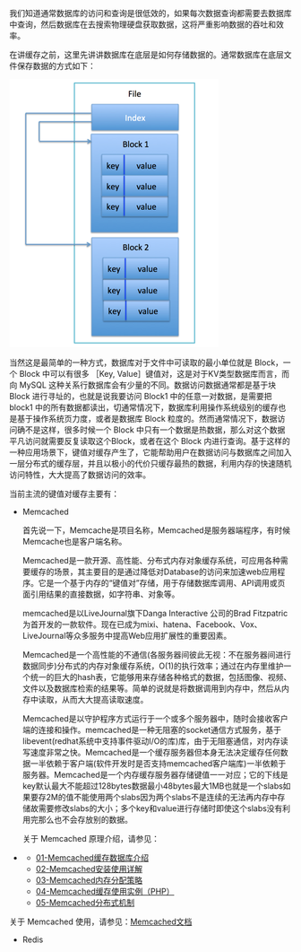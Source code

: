 我们知道通常数据库的访问和查询是很低效的，如果每次数据查询都需要去数据库中查询，然后数据库在去搜索物理硬盘获取数据，这将严重影响数据的吞吐和效率。

在讲缓存之前，这里先讲讲数据库在底层是如何存储数据的。通常数据库在底层文件保存数据的方式如下：

![](/assets/huancun_1.png)

当然这是最简单的一种方式，数据库对于文件中可读取的最小单位就是 Block，一个 Block 中可以有很多 ［Key, Value］键值对，这是对于KV类型数据库而言，而向 MySQL 这种关系行数据库会有少量的不同。数据访问数据通常都是基于块 Block 进行寻址的，也就是说我要访问 Block1 中的任意一对数据，是需要把 block1 中的所有数据都读出，切通常情况下，数据库利用操作系统级别的缓存也是基于操作系统页力度，或者是数据库 Block 粒度的。然而通常情况下，数据访问确不是这样，很多时候一个 Block 中只有一个数据是热数据，那么对这个数据平凡访问就需要反复读取这个Block，或者在这个 Block 内进行查询。基于这样的一种应用场景下，键值对缓存产生了，它能帮助用户在数据访问与数据库之间加入一层分布式的缓存层，并且以极小的代价只缓存最热的数据，利用内存的快速随机访问特性，大大提高了数据访问的效率。

当前主流的键值对缓存主要有：

* Memcached

  首先说一下，Memcache是项目名称，Memcached是服务器端程序，有时候Memcache也是客户端名称。

  Memcached是一款开源、高性能、分布式内存对象缓存系统，可应用各种需要缓存的场景，其主要目的是通过降低对Database的访问来加速web应用程序。它是一个基于内存的“键值对”存储，用于存储数据库调用、API调用或页面引用结果的直接数据，如字符串、对象等。

  memcached是以LiveJournal旗下Danga Interactive 公司的Brad Fitzpatric 为首开发的一款软件。现在已成为mixi、hatena、Facebook、Vox、LiveJournal等众多服务中提高Web应用扩展性的重要因素。

  Memcached是一个高性能的不通信\(各服务器间彼此无视：不在服务器间进行数据同步\)分布式的内存对象缓存系统，O\(1\)的执行效率；通过在内存里维护一个统一的巨大的hash表，它能够用来存储各种格式的数据，包括图像、视频、文件以及数据库检索的结果等。简单的说就是将数据调用到内存中，然后从内存中读取，从而大大提高读取速度。

  Memcached是以守护程序方式运行于一个或多个服务器中，随时会接收客户端的连接和操作。memcached是一种无阻塞的socket通信方式服务，基于libevent\(redhat系统中支持事件驱动I/O的库\)库，由于无阻塞通信，对内存读写速度非常之快。Memcached是一个缓存服务器但本身无法决定缓存任何数据一半依赖于客户端\(软件开发时是否支持memcached客户端库\)一半依赖于服务器。Memcached是一个内存缓存服务器存储键值一一对应；它的下线是key默认最大不能超过128bytes数据最小48bytes最大1MB也就是一个slabs如果要存2M的值不能使用两个slabs因为两个slabs不是连续的无法再内存中存储故需要修改slabs的大小；多个key和value进行存储时即使这个slabs没有利用完那么也不会存放别的数据。

  关于 Memcached 原理介绍，请参见：

* * [01-Memcached缓存数据库介绍](http://www.ywnds.com/?p=2991)
  * [02-Memcached安装使用详解](http://www.ywnds.com/?p=2996)
  * [03-Memcached内存分配策略](http://www.ywnds.com/?p=2999)
  * [04-Memcached缓存使用实例（PHP）](http://www.ywnds.com/?p=3002)
  * [05-Memcached分布式机制](http://www.ywnds.com/?p=3005)

关于 Memcached 使用，请参见：[Memcached文档](https://github.com/memcached/memcached/wiki)
* Redis



